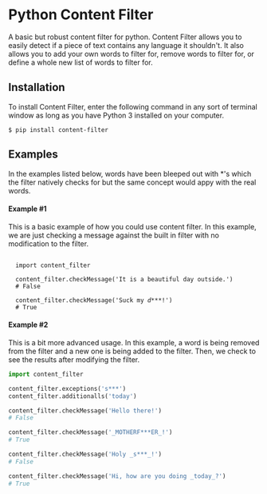 # Python Content Filter
A basic but robust content filter for python. Content Filter allows you to easily detect if a piece of text 
contains any language it shouldn't. It also allows you to add your own words to filter for, remove words to filter for, 
or define a whole new list of words to filter for.

## Installation
To install Content Filter, enter the following command in any sort of terminal window as long as you have Python 3 installed on your computer.
```
$ pip install content-filter
```

## Examples
In the examples listed below, words have been bleeped out with \*'s which the filter natively checks for but the same concept would appy with the real words.

#### Example #1
This is a basic example of how you could use content filter. In this example, we are just checking a message against the built in filter with no modification to the filter.
<pre><code>
  import content_filter

  content_filter.checkMessage('It is a beautiful day outside.')
  # False

  content_filter.checkMessage('Suck my <em>d***</em>!')
  # True
</code></pre>
#### Example #2
This is a bit more advanced usage. In this example, a word is being removed from the filter and a new one is being added to the filter. Then, we check to see the results after modifying the filter.
```python
import content_filter

content_filter.exceptions('s***')
content_filter.additionalls('today')

content_filter.checkMessage('Hello there!')
# False

content_filter.checkMessage('_MOTHERF***ER_!')
# True

content_filter.checkMessage('Holy _s***_!')
# False

content_filter.checkMessage('Hi, how are you doing _today_?')
# True
```
